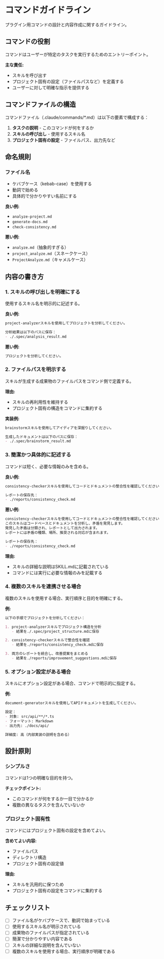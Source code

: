 # コマンドガイドライン

プラグイン用コマンドの設計と内容作成に関するガイドライン。

## コマンドの役割

コマンドはユーザーが特定のタスクを実行するためのエントリーポイント。

**主な責任:**
- スキルを呼び出す
- プロジェクト固有の設定（ファイルパスなど）を定義する
- ユーザーに対して明確な指示を提供する

## コマンドファイルの構造

コマンドファイル（.claude/commands/*.md）は以下の要素で構成する：

1. **タスクの説明** - このコマンドが何をするか
2. **スキルの呼び出し** - 使用するスキル名
3. **プロジェクト固有の設定** - ファイルパス、出力先など

## 命名規則

### ファイル名

- ケバブケース（kebab-case）を使用する
- 動詞で始める
- 具体的で分かりやすい名前にする

**良い例:**
- `analyze-project.md`
- `generate-docs.md`
- `check-consistency.md`

**悪い例:**
- `analyze.md`（抽象的すぎる）
- `project_analyze.md`（スネークケース）
- `ProjectAnalyze.md`（キャメルケース）

## 内容の書き方

### 1. スキルの呼び出しを明確にする

使用するスキル名を明示的に記述する。

**良い例:**
```markdown
project-analyzerスキルを使用してプロジェクトを分析してください。

分析結果は以下のパスに保存：
- ./.spec/analysis_result.md
```

**悪い例:**
```markdown
プロジェクトを分析してください。
```

### 2. ファイルパスを明示する

スキルが生成する成果物のファイルパスをコマンド側で定義する。

**理由:**
- スキルの再利用性を維持する
- プロジェクト固有の構造をコマンドに集約する

**実装例:**
```markdown
brainstormスキルを使用してアイディアを深掘りしてください。

生成したドキュメントは以下のパスに保存：
- ./.spec/brainstorm_result.md
```

### 3. 簡潔かつ具体的に記述する

コマンドは短く、必要な情報のみを含める。

**良い例:**
```markdown
consistency-checkerスキルを使用してコードとドキュメントの整合性を確認してください。

レポートの保存先：
- ./reports/consistency_check.md
```

**悪い例:**
```markdown
consistency-checkerスキルを使用してコードとドキュメントの整合性を確認してください。
このスキルはコードベースとドキュメントを分析し、矛盾を発見します。
発見した矛盾は分類され、レポートとして出力されます。
レポートには矛盾の種類、場所、推奨される対応が含まれます。

レポートの保存先：
- ./reports/consistency_check.md
```

**理由:**
- スキルの詳細な説明はSKILL.mdに記載されている
- コマンドには実行に必要な情報のみを記載する

### 4. 複数のスキルを連携させる場合

複数のスキルを使用する場合、実行順序と目的を明確にする。

**例:**
```markdown
以下の手順でプロジェクトを分析してください：

1. project-analyzerスキルでプロジェクト構造を分析
   - 結果を./.spec/project_structure.mdに保存

2. consistency-checkerスキルで整合性を確認
   - 結果を./reports/consistency_check.mdに保存

3. 両方のレポートを統合し、改善提案をまとめる
   - 結果を./reports/improvement_suggestions.mdに保存
```

### 5. オプション設定がある場合

スキルにオプション設定がある場合、コマンドで明示的に指定する。

**例:**
```markdown
document-generatorスキルを使用してAPIドキュメントを生成してください。

設定：
- 対象: src/api/**/*.ts
- フォーマット: Markdown
- 出力先: ./docs/api/

詳細度: 高（内部実装の説明を含める）
```

## 設計原則

### シンプルさ

コマンドは1つの明確な目的を持つ。

**チェックポイント:**
- このコマンドが何をするか一目で分かるか
- 複数の異なるタスクを含んでいないか

### プロジェクト固有性

コマンドにはプロジェクト固有の設定を含めてよい。

**含めてよい内容:**
- ファイルパス
- ディレクトリ構造
- プロジェクト固有の設定値

**理由:**
- スキルを汎用的に保つため
- プロジェクト固有の設定をコマンドに集約する

## チェックリスト

- [ ] ファイル名がケバブケースで、動詞で始まっている
- [ ] 使用するスキル名が明示されている
- [ ] 成果物のファイルパスが指定されている
- [ ] 簡潔で分かりやすい内容である
- [ ] スキルの詳細な説明を含んでいない
- [ ] 複数のスキルを使用する場合、実行順序が明確である

